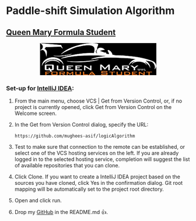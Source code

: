 # Paddle-shift Simulation Algorithm

## [Queen Mary Formula Student](https://www.qmformulastudent.co.uk/)

<p align="center">
  <img src="/logo/QMFSLogo.jpg">
</p>

### Set-up for [IntelliJ IDEA](https://www.jetbrains.com/idea/download/#section=windows):

1. From the main menu, choose VCS | Get from Version Control, or, if no project is currently opened, click Get from Version Control on the Welcome screen.

2. In the Get from Version Control dialog, specify the URL: 
	````
	https://github.com/mughees-asif/logicAlgorithm
	````
3. Test to make sure that connection to the remote can be established, or select one of the VCS hosting services on the left. If you are already logged in to the selected hosting service, completion will suggest the list of available repositories that you can clone.

4. Click Clone. If you want to create a IntelliJ IDEA project based on the sources you have cloned, click Yes in the confirmation dialog. Git root mapping will be automatically set to the project root directory.

5. Open and click run.

6. Drop my [GitHub](https://github.com/mughees-asif) in the README.md :+1:.



